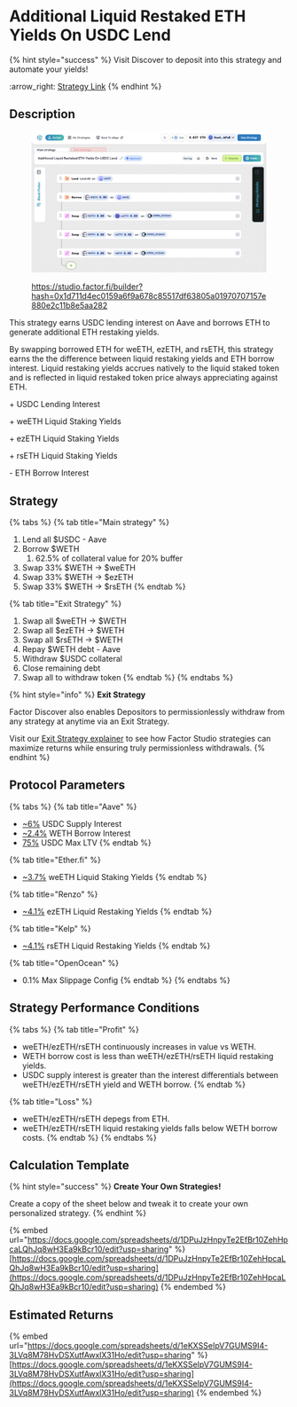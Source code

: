 # Additional Liquid Restaked ETH Yields On USDC Lend

{% hint style="success" %}
Visit Discover to deposit into this strategy and automate your yields!

:arrow\_right: [Strategy Link](https://pro.factor.fi/strategies/0x549D2315d99F0c50872DA2E33a2b027514BD7812)
{% endhint %}

## Description

<figure><img src="../../../.gitbook/assets/image (3).png" alt=""><figcaption><p><a href="https://studio.factor.fi/builder?hash=0x1d711d4ec0159a6f9a678c85517df63805a01970707157e880e2c11b8e5aa282">https://studio.factor.fi/builder?hash=0x1d711d4ec0159a6f9a678c85517df63805a01970707157e880e2c11b8e5aa282</a></p></figcaption></figure>

This strategy earns USDC lending interest on Aave and borrows ETH to generate additional ETH restaking yields.

By swapping borrowed ETH for weETH, ezETH, and rsETH, this strategy earns the the difference between liquid restaking yields and ETH borrow interest. Liquid restaking yields accrues natively to the liquid staked token and is reflected in liquid restaked token price always appreciating against ETH.

\+ USDC Lending Interest

\+ weETH Liquid Staking Yields

\+ ezETH Liquid Staking Yields

\+ rsETH Liquid Staking Yields

\- ETH Borrow Interest

## Strategy

{% tabs %}
{% tab title="Main strategy" %}
1. Lend all $USDC - Aave
2. Borrow $WETH
   1. 62.5% of collateral value for 20% buffer
3. Swap 33% $WETH → $weETH
4. Swap 33% $WETH → $ezETH
5. Swap 33% $WETH → $rsETH
{% endtab %}

{% tab title="Exit Strategy" %}
1. Swap all $weETH → $WETH
2. Swap all $ezETH → $WETH
3. Swap all $rsETH → $WETH
4. Repay $WETH debt - Aave
5. Withdraw $USDC collateral
6. Close remaining debt
7. Swap all to withdraw token
{% endtab %}
{% endtabs %}

{% hint style="info" %}
**Exit Strategy**

Factor Discover also enables Depositors to permissionlessly withdraw from any strategy at anytime via an Exit Strategy.

Visit our [Exit Strategy explainer](../../../factor-studio/studio-pro/exit-strategy.md) to see how Factor Studio strategies can maximize returns while ensuring truly permissionless withdrawals.
{% endhint %}

## Protocol Parameters

{% tabs %}
{% tab title="Aave" %}
* [\~6%](https://app.aave.com/reserve-overview/?underlyingAsset=0xaf88d065e77c8cc2239327c5edb3a432268e5831\&marketName=proto_arbitrum_v3) USDC Supply Interest
* [\~2.4%](https://app.aave.com/reserve-overview/?underlyingAsset=0x82af49447d8a07e3bd95bd0d56f35241523fbab1\&marketName=proto_arbitrum_v3) WETH Borrow Interest
* [75%](https://app.aave.com/reserve-overview/?underlyingAsset=0xaf88d065e77c8cc2239327c5edb3a432268e5831\&marketName=proto_arbitrum_v3) USDC Max LTV
{% endtab %}

{% tab title="Ether.fi" %}
* [\~3.7%](https://app.ether.fi/weeth) weETH Liquid Staking Yields
{% endtab %}

{% tab title="Renzo" %}
* [\~4.1%](https://app.renzoprotocol.com/restaking) ezETH Liquid Restaking Yields
{% endtab %}

{% tab title="Kelp" %}
* [\~4.1%](https://kerneldao.com/kelp/restake/) rsETH Liquid Restaking Yields
{% endtab %}

{% tab title="OpenOcean" %}
* 0.1% Max Slippage Config
{% endtab %}
{% endtabs %}

## Strategy Performance Conditions

{% tabs %}
{% tab title="Profit" %}
* weETH/ezETH/rsETH continuously increases in value vs WETH.
* WETH borrow cost is less than weETH/ezETH/rsETH liquid restaking yields.
* USDC supply interest is greater than the interest differentials between weETH/ezETH/rsETH yield and WETH borrow.
{% endtab %}

{% tab title="Loss" %}
* weETH/ezETH/rsETH depegs from ETH.
* weETH/ezETH/rsETH liquid restaking yields falls below WETH borrow costs.
{% endtab %}
{% endtabs %}

## Calculation Template

{% hint style="success" %}
**Create Your Own Strategies!**

Create a copy of the sheet below and tweak it to create your own personalized strategy.
{% endhint %}

{% embed url="https://docs.google.com/spreadsheets/d/1DPuJzHnpyTe2EfBr10ZehHpcaLQhJq8wH3Ea9kBcr10/edit?usp=sharing" %}
[https://docs.google.com/spreadsheets/d/1DPuJzHnpyTe2EfBr10ZehHpcaLQhJq8wH3Ea9kBcr10/edit?usp=sharing](https://docs.google.com/spreadsheets/d/1DPuJzHnpyTe2EfBr10ZehHpcaLQhJq8wH3Ea9kBcr10/edit?usp=sharing)
{% endembed %}

## Estimated Returns

{% embed url="https://docs.google.com/spreadsheets/d/1eKXSSeIpV7GUMS9I4-3LVq8M78HvDSXutfAwxlX31Ho/edit?usp=sharing" %}
[https://docs.google.com/spreadsheets/d/1eKXSSeIpV7GUMS9I4-3LVq8M78HvDSXutfAwxlX31Ho/edit?usp=sharing](https://docs.google.com/spreadsheets/d/1eKXSSeIpV7GUMS9I4-3LVq8M78HvDSXutfAwxlX31Ho/edit?usp=sharing)
{% endembed %}

